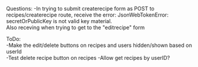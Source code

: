 Questions:
-In trying to submit createrecipe form as POST to recipes/createrecipe route, receive the error: JsonWebTokenError: secretOrPublicKey is not valid key material.  
Also receving when trying to get to the "editrecipe" form  


ToDo:  
-Make the edit/delete buttons on recipes and users hidden/shown based on userId  
-Test delete recipe button on recipes
-Allow get recipes by userID?  